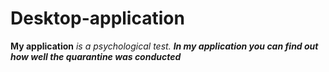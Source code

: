 # Desktop-application
**My application** *is a psychological test.*
***In my application you can find out how well the quarantine was conducted***
